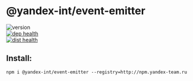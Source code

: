 # @yandex-int/event-emitter

![version](https://badger.yandex-team.ru/npm/@yandex-int/event-emitter/version.svg)<br>
[![dep health](https://oko.yandex-team.ru/badges/repo.svg?vcs=arc&repoName=frontend/packages/event-emitter)<br>
![dist health](https://oko.yandex-team.ru/badges/pkg.svg?pkgName=@yandex-int/event-emitter)
](https://oko.yandex-team.ru/repo/search-interfaces/frontend?repoFilter=packages/event-emitter)

## Install:

```
npm i @yandex-int/event-emitter --registry=http://npm.yandex-team.ru
```

